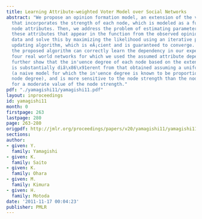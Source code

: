 ```yaml
---
title: Learning Attribute-weighted Voter Model over Social Networks
abstract: "We propose an opinion formation model, an extension of the voter model
  that incorporates the strength of each node, which is modeled as a function of the
  node attributes. Then, we address the problem of estimating parameter values for
  these attributes that appear in the function from the observed opinion formation
  data and solve this by maximizing the likelihood using an iterative parameter value
  updating algorithm, which is eÂ¡cient and is guaranteed to converge. We show that
  the proposed algorithm can correctly learn the dependency in our experiments on
  four real world networks for which we used the assumed attribute dependency. We
  further show that the in'uence degree of each node based on the extended voter model
  is substantially diâ\x86\x91erent from that obtained assuming a uniform strength
  (a naive model for which the in'uence degree is known to be proportional to the
  node degree), and is more sensitive to the node strength than the node degree even
  for a moderate value of the node strength."
pdf: "./yamagishi11/yamagishi11.pdf"
layout: inproceedings
id: yamagishi11
month: 0
firstpage: 263
lastpage: 280
page: 263-280
origpdf: http://jmlr.org/proceedings/papers/v20/yamagishi11/yamagishi11.pdf
sections: 
author:
- given: Y.
  family: Yamagishi
- given: K.
  family: Saito
- given: K.
  family: Ohara
- given: M.
  family: Kimura
- given: H.
  family: Motoda
date: '2011-11-17 00:04:23'
publisher: PMLR
---
```

